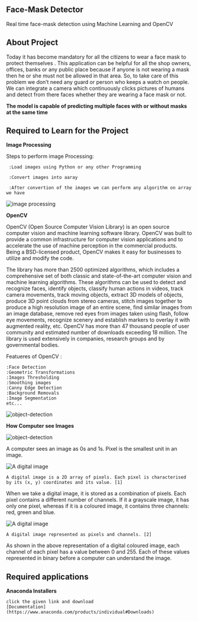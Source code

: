 ## Face-Mask Detector
Real time face-mask detection using Machine Learning and OpenCV

## About Project
Today it has become mandatory for all the citizens to wear a face mask to protect themselves . This application can be helpful for all the shop owners, offices, banks or any public place because if anyone is not wearing a mask then he or she must not be allowed in that area. So, to take care of this problem we don’t need any guard or person who keeps a watch on people. We can integrate a camera which continuously clicks pictures of humans and detect from there faces whether they are wearing a face mask or not.

**The model is capable of predicting multiple faces with or without masks at the same time**

## Required to Learn for the Project
**Image Processing**

 Steps to perform image Processing:

     :Load images using Python or any other Programming

     :Convert images into aaray

     :After convertion of the images we can perform any algorithm on array we have

![image processing](https://github.com/CodeWithMir/important-image-for-project/blob/main/face%20detection.gif)
  
**OpenCV**

OpenCV (Open Source Computer Vision Library) is an open source computer vision and machine learning software library. OpenCV was built to provide a common infrastructure for computer vision applications and to accelerate the use of machine perception in the commercial products. Being a BSD-licensed product, OpenCV makes it easy for businesses to utilize and modify the code.

The library has more than 2500 optimized algorithms, which includes a comprehensive set of both classic and state-of-the-art computer vision and machine learning algorithms. These algorithms can be used to detect and recognize faces, identify objects, classify human actions in videos, track camera movements, track moving objects, extract 3D models of objects, produce 3D point clouds from stereo cameras, stitch images together to produce a high resolution image of an entire scene, find similar images from an image database, remove red eyes from images taken using flash, follow eye movements, recognize scenery and establish markers to overlay it with augmented reality, etc. OpenCV has more than 47 thousand people of user community and estimated number of downloads exceeding 18 million. The library is used extensively in companies, research groups and by governmental bodies.
       
Featueres of OpenCV :
   
    :Face Detection
    :Geometric Transformations
    :Images Thresholding
    :Smoothing images
    :Canny Edge Detection
    :Background Removals
    :Image Segmentation
    etc...
    
![object-detection](https://github.com/CodeWithMir/important-image-for-project/blob/main/object-detection.gif)





 **How Computer see Images** 


 ![object-detection](https://github.com/CodeWithMir/important-image-for-project/blob/main/facebookcv.jpg)

 A computer sees an image as 0s and 1s. Pixel is the smallest unit in an image.

![A digital image](https://github.com/CodeWithMir/important-image-for-project/blob/main/A-digital-image-is-a-2D-array-of-pixels-Each-pixel-is-characterised-by-its-x-y.png)

    A digital image is a 2D array of pixels. Each pixel is characterised by its (x, y) coordinates and its value. [1]
When we take a digital image, it is stored as a combination of pixels. Each pixel contains a different number of channels. If it a grayscale image, it has only one pixel, whereas if it is a coloured image, it contains three channels: red, green and blue.

![A digital image](https://github.com/CodeWithMir/important-image-for-project/blob/main/1_Tlw0sUv7AJnwAbsPChS2Sg.jpeg)

    A digital image represented as pixels and channels. [2]

As shown in the above representation of a digital coloured image, each channel of each pixel has a value between 0 and 255. Each of these values represented in binary before a computer can understand the image.

## Required applications

**Anaconda Installers**

    click the given link and download 
    [Documentation](https://www.anaconda.com/products/individual#Downloads) 

    
